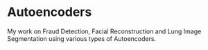 # Autoencoders
My work on Fraud Detection, Facial Reconstruction and Lung Image Segmentation using various types of Autoencoders.
